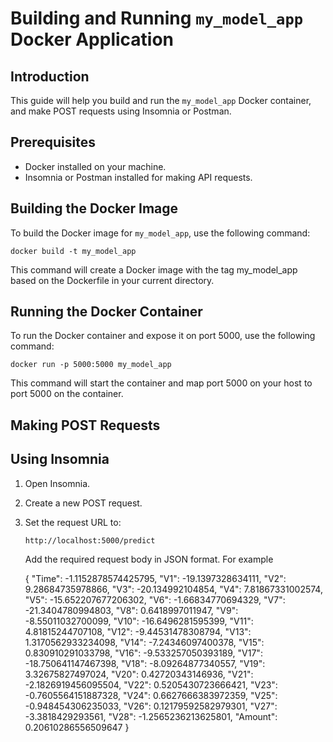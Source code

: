# Building and Running `my_model_app` Docker Application

## Introduction

This guide will help you build and run the `my_model_app` Docker container, and make POST requests using Insomnia or Postman.

## Prerequisites

- Docker installed on your machine.
- Insomnia or Postman installed for making API requests.

## Building the Docker Image

To build the Docker image for `my_model_app`, use the following command:

`docker build -t my_model_app`


This command will create a Docker image with the tag my_model_app based on the Dockerfile in your current directory.


## Running the Docker Container

To run the Docker container and expose it on port 5000, use the following command:


`docker run -p 5000:5000 my_model_app`

This command will start the container and map port 5000 on your host to port 5000 on the container.

## Making POST Requests

## Using Insomnia

1. Open Insomnia.
2. Create a new POST request.
3. Set the request URL to:

   `http://localhost:5000/predict`

   Add the required request body in JSON format. For example

   {
    "Time": -1.1152878574425795,
    "V1": -19.1397328634111,
    "V2": 9.28684735978866,
    "V3": -20.134992104854,
    "V4": 7.81867331002574,
    "V5": -15.652207677206302,
    "V6": -1.66834770694329,
    "V7": -21.3404780994803,
    "V8": 0.6418997011947,
    "V9": -8.55011032700099,
    "V10": -16.6496281595399,
    "V11": 4.81815244707108,
    "V12": -9.44531478308794,
    "V13": 1.3170562933234098,
    "V14": -7.24346097400378,
    "V15": 0.830910291033798,
    "V16": -9.533257050393189,
    "V17": -18.750641147467398,
    "V18": -8.09264877340557,
    "V19": 3.32675827497024,
    "V20": 0.42720343146936,
    "V21": -2.1826919456095504,
    "V22": 0.5205430723666421,
    "V23": -0.7605564151887328,
    "V24": 0.6627666383972359,
    "V25": -0.948454306235033,
    "V26": 0.12179592582979301,
    "V27": -3.3818429293561,
    "V28": -1.2565236213625801,
    "Amount": 0.20610286556509647
   }
